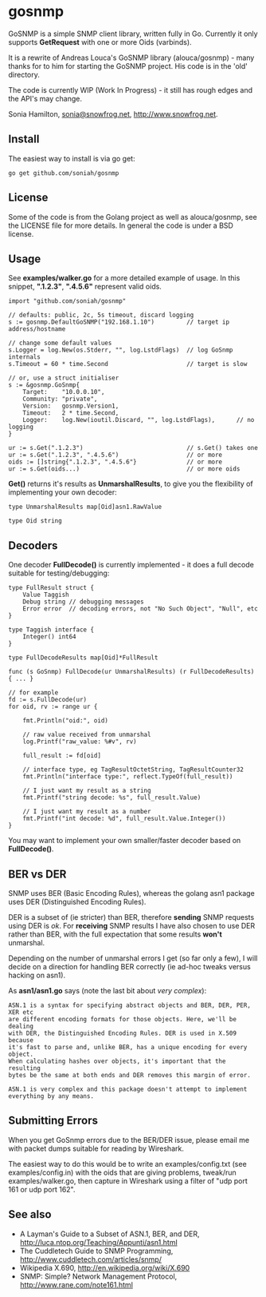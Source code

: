 gosnmp
======

GoSNMP is a simple SNMP client library, written fully in Go. Currently
it only supports **GetRequest** with one or more Oids (varbinds).

It is a rewrite of Andreas Louca's GoSNMP library (alouca/gosnmp) - many
thanks for to him for starting the GoSNMP project. His code is in the
'old' directory.

The code is currently WIP (Work In Progress) - it still has rough edges
and the API's may change.

Sonia Hamilton, sonia@snowfrog.net, http://www.snowfrog.net.

Install
-------

The easiest way to install is via go get:

    go get github.com/soniah/gosnmp

License
-------

Some of the code is from the Golang project as well as alouca/gosnmp,
see the LICENSE file for more details. In general the code is under a
BSD license.

Usage
-----

See **examples/walker.go** for a more detailed example of usage. In this snippet,
**".1.2.3"**, **".4.5.6"** represent valid oids.

    import "github.com/soniah/gosnmp"

    // defaults: public, 2c, 5s timeout, discard logging
    s := gosnmp.DefaultGoSNMP("192.168.1.10")         // target ip address/hostname

    // change some default values
    s.Logger = log.New(os.Stderr, "", log.LstdFlags)  // log GoSnmp internals
    s.Timeout = 60 * time.Second                      // target is slow

    // or, use a struct initialiser
	s := &gosnmp.GoSnmp{
		Target:    "10.0.0.10",
		Community: "private",
		Version:   gosnmp.Version1,
		Timeout:   2 * time.Second,
		Logger:    log.New(ioutil.Discard, "", log.LstdFlags),      // no logging
	}

    ur := s.Get(".1.2.3")                             // s.Get() takes one
    ur := s.Get(".1.2.3", ".4.5.6")                   // or more
    oids := []string{".1.2.3", ".4.5.6"}              // or more
    ur := s.Get(oids...)                              // or more oids

**Get()** returns it's results as **UnmarshalResults**, to give you the
flexibility of implementing your own decoder:

    type UnmarshalResults map[Oid]asn1.RawValue

    type Oid string

Decoders
--------

One decoder **FullDecode()** is currently implemented - it does a full decode
suitable for testing/debugging:

    type FullResult struct {
        Value Taggish
        Debug string // debugging messages
        Error error  // decoding errors, not "No Such Object", "Null", etc
    }

    type Taggish interface {
        Integer() int64
    }

    type FullDecodeResults map[Oid]*FullResult

    func (s GoSnmp) FullDecode(ur UnmarshalResults) (r FullDecodeResults) { ... }

    // for example
    fd := s.FullDecode(ur)
    for oid, rv := range ur {

        fmt.Println("oid:", oid)

        // raw value received from unmarshal
        log.Printf("raw_value: %#v", rv)

        full_result := fd[oid]

        // interface type, eg TagResultOctetString, TagResultCounter32
        fmt.Println("interface type:", reflect.TypeOf(full_result))

        // I just want my result as a string
        fmt.Printf("string decode: %s", full_result.Value)

        // I just want my result as a number
        fmt.Printf("int decode: %d", full_result.Value.Integer())
    }

You may want to implement your own smaller/faster decoder based on
**FullDecode()**.

BER vs DER
----------

SNMP uses BER (Basic Encoding Rules), whereas the golang asn1 package
uses DER (Distinguished Encoding Rules).

DER is a subset of (ie stricter) than BER, therefore **sending** SNMP
requests using DER is _ok_. For **receiving** SNMP results I have
also chosen to use DER rather than BER, with the full expectation that
some results **won't** unmarshal.

Depending on the number of unmarshal errors I get (so far only a
few), I will decide on a direction for handling BER correctly (ie ad-hoc
tweaks versus hacking on asn1).

As **asn1/asn1.go** says (note the last bit about _very complex_):

    ASN.1 is a syntax for specifying abstract objects and BER, DER, PER, XER etc
    are different encoding formats for those objects. Here, we'll be dealing
    with DER, the Distinguished Encoding Rules. DER is used in X.509 because
    it's fast to parse and, unlike BER, has a unique encoding for every object.
    When calculating hashes over objects, it's important that the resulting
    bytes be the same at both ends and DER removes this margin of error.

    ASN.1 is very complex and this package doesn't attempt to implement
    everything by any means.

Submitting Errors
-----------------

When you get GoSnmp errors due to the BER/DER issue, please email me
with packet dumps suitable for reading by Wireshark.

The easiest way to do this would be to write an examples/config.txt (see
examples/config.in) with the oids that are giving problems, tweak/run
examples/walker.go, then capture in Wireshark using a filter of "udp
port 161 or udp port 162".

See also
--------

* A Layman's Guide to a Subset of ASN.1, BER, and DER, http://luca.ntop.org/Teaching/Appunti/asn1.html
* The Cuddletech Guide to SNMP Programming, http://www.cuddletech.com/articles/snmp/
* Wikipedia X.690, http://en.wikipedia.org/wiki/X.690
* SNMP: Simple? Network Management Protocol, http://www.rane.com/note161.html
